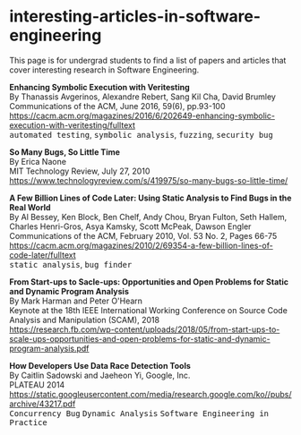 # interesting-articles-in-software-engineering

This page is for undergrad students to find a list of papers and articles that 
cover interesting research in Software Engineering. 
<!-- Hope that it can be a place for them to find the rabbit and take down the hole. -->

**Enhancing Symbolic Execution with Veritesting**  
By Thanassis Avgerinos, Alexandre Rebert, Sang Kil Cha, David Brumley  
Communications of the ACM, June 2016, 59(6), pp.93-100  
https://cacm.acm.org/magazines/2016/6/202649-enhancing-symbolic-execution-with-veritesting/fulltext  
<kbd>automated testing</kbd>, <kbd>symbolic analysis</kbd>, <kbd>fuzzing</kbd>, <kbd>security bug</kbd>  

**So Many Bugs, So Little Time**  
By Erica Naone  
MIT Technology Review, July 27, 2010  
https://www.technologyreview.com/s/419975/so-many-bugs-so-little-time/

**A Few Billion Lines of Code Later: Using Static Analysis to Find Bugs in the Real World**  
By Al Bessey, Ken Block, Ben Chelf, Andy Chou, Bryan Fulton, Seth Hallem, Charles Henri-Gros, Asya Kamsky, Scott McPeak, Dawson Engler   
Communications of the ACM, February 2010, Vol. 53 No. 2, Pages 66-75  
https://cacm.acm.org/magazines/2010/2/69354-a-few-billion-lines-of-code-later/fulltext  
<kbd>static analysis</kbd>, <kbd>bug finder</kbd>

**From Start-ups to Sacle-ups: Opportunities and Open Problems for Static and Dynamic Program Analysis**  
By Mark Harman and Peter O'Hearn  
Keynote at the 18th IEEE International Working Conference on Source Code Analysis and Manipulation (SCAM), 2018  
https://research.fb.com/wp-content/uploads/2018/05/from-start-ups-to-scale-ups-opportunities-and-open-problems-for-static-and-dynamic-program-analysis.pdf  

**How Developers Use Data Race Detection Tools**  
By Caitlin Sadowski and Jaeheon Yi, Google, Inc.  
PLATEAU 2014  
https://static.googleusercontent.com/media/research.google.com/ko//pubs/archive/43217.pdf  
<kbd>Concurrency Bug</kbd> <kbd>Dynamic Analysis</kbd> <kbd>Software Engineering in Practice</kbd>
